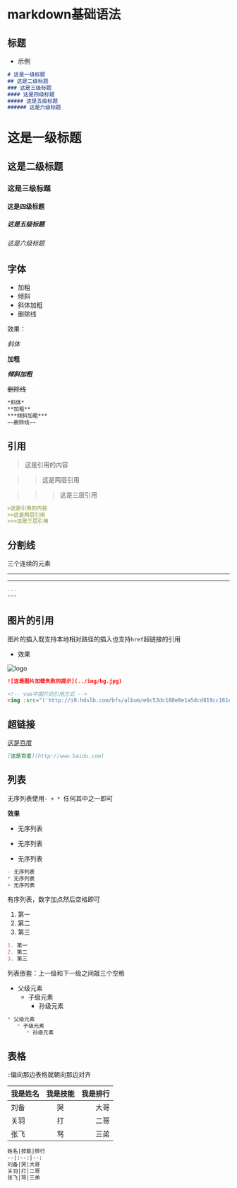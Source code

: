 # markdown基础语法

## 标题

* 示例

``` md
# 这是一级标题
## 这是二级标题
### 这是三级标题
#### 这是四级标题
##### 这是五级标题
###### 这是六级标题
```

# 这是一级标题
## 这是二级标题
### 这是三级标题
#### 这是四级标题
##### 这是五级标题
###### 这是六级标题



## 字体

* 加粗
* 倾斜
* 斜体加粗
* 删除线

效果：

*斜体*

**加粗**

***倾斜加粗***

~~删除线~~

``` md
*斜体*
**加粗**
***倾斜加粗***
~~删除线~~
```

## 引用

>这是引用的内容

>>这是两层引用

>>>这是三层引用

``` md
>这是引用的内容
>>这是两层引用
>>>这是三层引用
```

## 分割线

三个连续的元素

---

***

``` md
---
***
```

## 图片的引用

图片的插入既支持本地相对路径的插入也支持`href`超链接的引用

* 效果

<img :src="('http://i0.hdslb.com/bfs/album/e6c53dc180e8e1a5dcd819cc161ee0fdc911128d.png')" alt="logo">

``` md {4}
![这是图片加载失败的提示](../img/bg.jpg)

<!-- vue中图片的引用方式 -->
<img :src="('http://i0.hdslb.com/bfs/album/e6c53dc180e8e1a5dcd819cc161ee0fdc911128d.png')" alt="logo">
```

## 超链接

[这是百度](http://www.baidu.com)

``` md
[这是百度](http://www.baidu.com)
```

## 列表

无序列表使用`- + * `任何其中之一即可

**效果**

- 无序列表
* 无序列表
+ 无序列表

``` md
- 无序列表
* 无序列表
+ 无序列表
```

有序列表，数字加点然后空格即可

1. 第一
2. 第二
3. 第三

``` md
1. 第一
2. 第二
3. 第三
```

列表嵌套：上一级和下一级之间敲三个空格

* 父级元素
   * 子级元素
      * 孙级元素
         
``` md 
* 父级元素
   * 子级元素
      * 孙级元素
```

## 表格

`:`偏向那边表格就朝向那边对齐

我是姓名|我是技能|我是排行
--|:--:|--:
刘备|哭|大哥
关羽|打|二哥
张飞|骂|三弟

``` md 
姓名|技能|排行
--|:--:|--:
刘备|哭|大哥
关羽|打|二哥
张飞|骂|三弟
```
